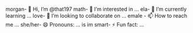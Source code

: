 
morgan- 👋 Hi, I’m @that197
math- 👀 I’m interested in ...
ela- 🌱 I’m currently learning ...
love- 💞️ I’m looking to collaborate on ...
emale - 📫 How to reach me ...
she/her- 😄 Pronouns: ...
is im smart- ⚡ Fun fact: ...

<!---
that197/that197 is a ✨ special ✨ repository because its `README.md` (this file) appears on your GitHub profile.
You can click the Preview link to take a look at your changes.
--->
